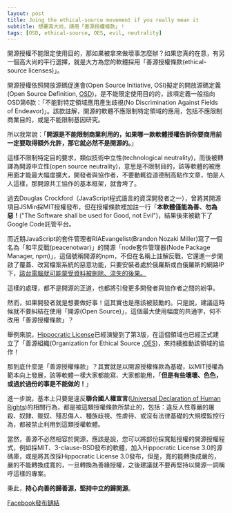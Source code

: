 ```yaml
---
layout: post
title: Joing the ethical-source movement if you really mean it
subtitle: 想要高大尚，請用「善源授權條款」！
tags: [OSD, ethical-source, OES, evil, neutrality]
---
```


開源授權不能限定使用目的，那如果被拿來做壞事怎麼辦？如果您真的在意，有另一個高大尚的平行選擇，就是大方為您的軟體採用「善源授權條款(ethical-source licenses)」。

開源授權依照開放源碼促進會(Open Source Initiative, OSI)擬定的開放源碼定義(Open Source Definition, [OSD](https://opensource.org/osd))，是不能限定使用目的的，該項定義一般指向OSD第6款：「不能對特定領域應用產生歧視(No Discrimination Against Fields of Endeavor)」。該款註解，開源的軟體不應限制特定領域的應用，包括不應限制商業目的，或是不能限制基因研究。

所以我常說：「**開源是不能限制商業利用的，如果哪一款軟體授權告訴你要商用前一定要取得額外允許，那它就必然不是開源的。**」

這樣不限制特定目的要求，類似技術中立性(technological neutrality)，而後被轉譯為開源中立性(open source neutrality)，意思是不限制目的，該等軟體的被應用面才能最大幅度擴大，開發者與協作者，不要動輒從道德制高點作文章，怕是人人這樣，那開源共工協作的基本框架，就會垮了。

過去Douglas Crockford（JavaScript程式語言的資深開發者之一），曾將其開源項目JSMin採MIT授權發布，但在授權條款裡加註一行「**本軟體僅能為善、勿為惡！**("The Software shall be used for Good, not Evil")，結果後來被勸下了Google Code託管平台。

而近期JavaScript的套件管理者RIAEvangelist(Brandon Nozaki Miller)寫了一個名為「和平反戰(peacenotwar)」的開源「node套件管理器(Node Package Manager, npm)」，這個號稱開源的npm，不但在名稱上註解反戰，它還進一步開啟了覆蓋、改寫檔案系統的惡意功能，只要安裝者處於俄羅斯或白俄羅斯的網路IP下，[該台電腦就可能蒙受資料被刪除、流失的後果。](https://www.zdnet.com/article/some-developers-are-fouling-up-open-source-software/)

這樣的處理，都不是開源的正道，也都將引發更多開發者與協作者之間的紛爭。

然而，如果開發者就是想要做好事！這其實也是應該被鼓勵的。只是說，建議這時候就不要糾結在使用「開源(Open Source)」，這個最大使用幅度的共通字，何不改用「善源授權條款」？

舉例來說，[Hippocratic License](https://firstdonoharm.dev/)已經演變到了第3版，在這個領域也已經正式建立了「善源組織(Organization for Ethical Source ,[OES](https://ethicalsource.dev/))，來持續推動該領域的協作！

那到底什麼是「善源授權條款」？其實就是以開源授權條款為基礎，以MIT授權為範本向上發展，該等軟體一樣大家都能寫、大家都能用，「**但是有些壞壞、色色，或過於過份的事是不能做的！**」

進一步說，基本上只要是違反**聯合國人權宣言**([Universal Declaration of Human Rights](https://www.un.org/en/about-us/universal-declaration-of-human-rights))的相關行為，都是被這類授權條款所禁止的，包括：違反人性尊嚴的屠殺、奴隸、販奴、殘忍傷人、種族歧視、性虐待、或沒有法律基礎的大規模監控行為，都被禁止利用到這類授權軟體。

當然，善源不必然相容於開源，應該是說，您可以將部份採寬鬆授權的開源授權程式，例如採MIT、3-clause-BSD發布的軟體，加入Hippocratic License 3.0的源碼庫，或是將其改採Hippocratic License 3.0發布，但是，寬的能轉換成嚴的，嚴的不能轉換成寬的，一旦轉換為善緣授權，之後建議就不要再堅持以開源一詞稱呼這樣的專案。

秉此，**持心向善的歸善源，堅持中立的歸開源**。

[Facebook發布鏈結](https://www.facebook.com/lucienchenghsia.lin/posts/10216854312669689)